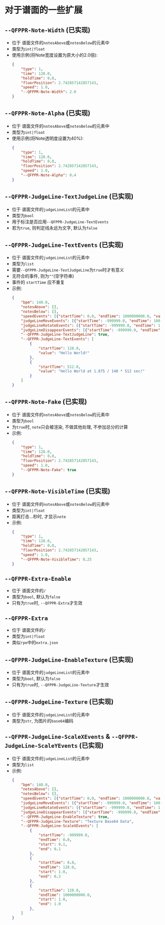 # 对于谱面的一些扩展

## `--QFPPR-Note-Width` (已实现)
- 位于 谱面文件的`notesAbove`或`notesBelow`的元素中
- 类型为`int|float`
- 使用示例(将Note宽度设置为原大小的2.0倍):
    ```json
    {
        "type": 1,
        "time": 128.0,
        "holdTime": 0.0,
        "floorPosition": 2.742857142857143,
        "speed": 1.0,
        "--QFPPR-Note-Width": 2.0
    }
    ```

## `--QFPPR-Note-Alpha` (已实现)
- 位于 谱面文件的`notesAbove`或`notesBelow`的元素中
- 类型为`int|float`
- 使用示例(将Note透明度设置为40%):
    ```json
    {
        "type": 1,
        "time": 128.0,
        "holdTime": 0.0,
        "floorPosition": 2.742857142857143,
        "speed": 1.0,
        "--QFPPR-Note-Alpha": 0.4
    }
    ```

## `--QFPPR-JudgeLine-TextJudgeLine` (已实现)
- 位于 谱面文件的`judgeLineList`的元素中
- 类型为`bool`
- 用于标注是否应用`--QFPPR-JudgeLine-TextEvents`
- 若为`true`, 则判定线永远为文字, 默认为`false`

## `--QFPPR-JudgeLine-TextEvents` (已实现)
- 位于 谱面文件的`judgeLineList`的元素中
- 类型为`list`
- 需要`--QFPPR-JudgeLine-TextJudgeLine`为`true`时才有意义
- 无符合的事件, 则为`""`(空字符串)
- 事件的 `startTime` 应不重复
- 示例:
    ```json
    {
        "bpm": 140.0,
        "notesAbove": [],
        "notesBelow": [],
        "speedEvents": [{"startTime": 0.0, "endTime": 1000000000.0, "value": 1.0}],
        "judgeLineMoveEvents": [{"startTime": -999999.0, "endTime": 1000000000.0, "start": 0.5, "end": 0.5, "start2": 0.2, "end2": 0.2}],
        "judgeLineRotateEvents": [{"startTime": -999999.0, "endTime": 1000000000.0, "start": 0.0, "end": 0.0}],
        "judgeLineDisappearEvents": [{"startTime": -999999.0, "endTime": 1000000000.0, "start": 1.0, "end": 1.0}],
        "--QFPPR-JudgeLine-TextJudgeLine": true,
        "--QFPPR-JudgeLine-TextEvents": [
            {
                "startTime": 128.0,
                "value": "Hello World!"
            },
            {
                "startTime": 512.0,
                "value": "Hello World at 1.875 / 140 * 512 sec!"
            }
        ]
    }
    ```

## `--QFPPR-Note-Fake` (已实现)
- 位于 谱面文件的`notesAbove`或`notesBelow`的元素中
- 类型为`bool`
- 为`true`时, `note`只会被渲染, 不做其他处理, 不参加总分的计算
- 示例:
    ```json
    {
        "type": 1,
        "time": 128.0,
        "holdTime": 0.0,
        "floorPosition": 2.742857142857143,
        "speed": 1.0,
        "--QFPPR-Note-Fake": true
    }
    ```

## `--QFPPR-Note-VisibleTime` (已实现)
- 位于 谱面文件的`notesAbove`或`notesBelow`的元素中
- 类型为`int|float`
- 距离打击...秒时, 才显示`note`
- 示例:
    ```json
    {
        "type": 1,
        "time": 128.0,
        "holdTime": 0.0,
        "floorPosition": 2.742857142857143,
        "speed": 1.0,
        "--QFPPR-Note-VisibleTime": 0.25
    }
    ```

## `--QFPPR-Extra-Enable`
- 位于 谱面文件的`/`
- 类型为`bool`, 默认为`false`
- 只有为`true`时, `--QFPPR-Extra`才生效

## `--QFPPR-Extra`
- 位于 谱面文件的`/`
- 类型为`int|float`
- 类似`rpe`中的`extra.json`

## `--QFPPR-JudgeLine-EnableTexture` (已实现)
- 位于 谱面文件的`judgeLineList`的元素中
- 类型为`bool`, 默认为`false`
- 只有为`true`时, `--QFPPR-JudgeLine-Texture`才生效

## `--QFPPR-JudgeLine-Texture` (已实现)
- 位于 谱面文件的`judgeLineList`的元素中
- 类型为`str`, 为图片的`base64`编码

## `--QFPPR-JudgeLine-ScaleXEvents` & `--QFPPR-JudgeLine-ScaleYEvents` (已实现)
- 位于 谱面文件的`judgeLineList`的元素中
- 类型为`list`
- 示例:
    ```json
    {
        "bpm": 140.0,
        "notesAbove": [],
        "notesBelow": [],
        "speedEvents": [{"startTime": 0.0, "endTime": 1000000000.0, "value": 1.0}],
        "judgeLineMoveEvents": [{"startTime": -999999.0, "endTime": 1000000000.0, "start": 0.5, "end": 0.5, "start2": 0.2, "end2": 0.2}],
        "judgeLineRotateEvents": [{"startTime": -999999.0, "endTime": 1000000000.0, "start": 0.0, "end": 0.0}],
        "judgeLineDisappearEvents": [{"startTime": -999999.0, "endTime": 1000000000.0, "start": 1.0, "end": 1.0}],
        "--QFPPR-JudgeLine-EnableTexture": true,
        "--QFPPR-JudgeLine-Texture": "Texture Base64 Data",
        "--QFPPR-JudgeLine-ScaleXEvents": [
            {
                "startTime": -999999.0,
                "endTime": 0.0,
                "start": 0.1,
                "end": 0.1
            },
            {
                "startTime": 0.0,
                "endTime": 128.0,
                "start": 1.0,
                "end": 0.3
            },
            {
                "startTime": 128.0,
                "endTime": 1000000000.0,
                "start": 1.0,
                "end": 1.0
            },
        ]
    }